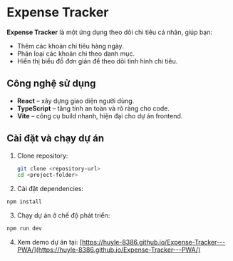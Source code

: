 # Expense Tracker

**Expense Tracker** là một ứng dụng theo dõi chi tiêu cá nhân, giúp bạn:  
- Thêm các khoản chi tiêu hàng ngày.  
- Phân loại các khoản chi theo danh mục.  
- Hiển thị biểu đồ đơn giản để theo dõi tình hình chi tiêu.  

## Công nghệ sử dụng
- **React** – xây dựng giao diện người dùng.  
- **TypeScript** – tăng tính an toàn và rõ ràng cho code.  
- **Vite** – công cụ build nhanh, hiện đại cho dự án frontend.  

## Cài đặt và chạy dự án
1. Clone repository:  
   ```bash
   git clone <repository-url>
   cd <project-folder>

2. Cài đặt dependencies:
  ```bash
  npm install
  ```

3. Chạy dự án ở chế độ phát triển:
  ```bash
  npm run dev
  ```

4. Xem demo dự án tại:
  [https://huyle-8386.github.io/Expense-Tracker---PWA/](https://huyle-8386.github.io/Expense-Tracker---PWA/)

